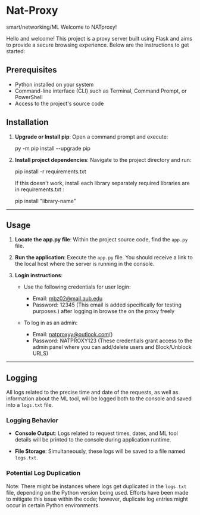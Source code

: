# Nat-Proxy
smart/networking/ML
Welcome to NATproxy!

Hello and welcome! This project is a proxy server built using Flask and aims to provide a secure browsing experience. Below are the instructions to get started:

## Prerequisites

- Python installed on your system
- Command-line interface (CLI) such as Terminal, Command Prompt, or PowerShell
- Access to the project's source code

## Installation

1. **Upgrade or Install pip**: Open a command prompt and execute:
    
    py -m pip install --upgrade pip
    

2. **Install project dependencies**: Navigate to the project directory and run:
   
    pip install -r requirements.txt
    
    If this doesn't work, install each library separately required libraries are in requirements.txt :
    
    pip install "library-name"

--------------------------------------------------------------------------------------------------------------------------------------------------------------------------------------------------------------------------------------------

## Usage

1. **Locate the app.py file**: 
Within the project source code, find the `app.py` file.

2. **Run the application**:
 Execute the `app.py` file. You should receive a link to the local host where the server is running in the console.

3. **Login instructions**:

    - Use the following credentials for user login:
        - Email: mbz02@mail.aub.edu
        - Password: 12345
        (This email is added specifically for testing purposes.)
	after logging in browse the on the proxy freely

    - To log in as an admin:
        - Email: natproxyy@outlook.com()
        - Password: NATPROXY123
        (These credentials grant access to the admin panel where you can add/delete users and Block/Unblock URLS)

--------------------------------------------------------------------------------------------------------------------------------------------------------------------------------------------------------------------------------------------

## Logging

All logs related to the precise time and date of the requests, as well as information about the ML tool, will be logged both to the console and saved into a `logs.txt` file.

### Logging Behavior

- **Console Output**: Logs related to request times, dates, and ML tool details will be printed to the console during application runtime.
  
- **File Storage**: Simultaneously, these logs will be saved to a file named `logs.txt`.

### Potential Log Duplication

Note: There might be instances where logs get duplicated in the `logs.txt` file, depending on the Python version being used. Efforts have been made to mitigate this issue within the code; however, duplicate log entries might occur in certain Python environments.
